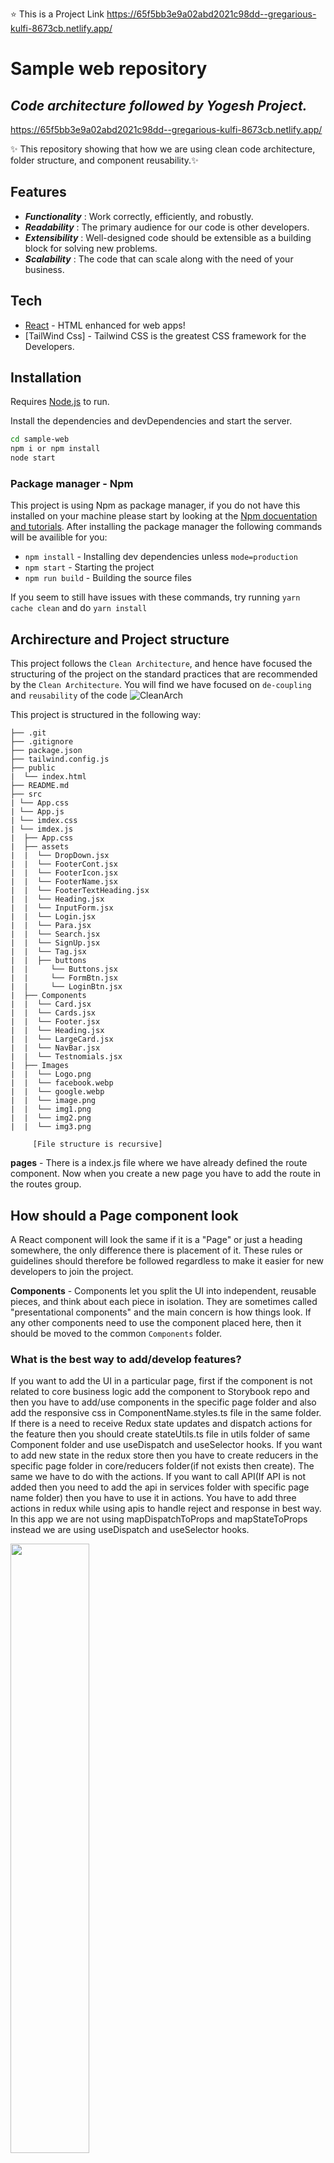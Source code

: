 
⭐️ This is a Project Link
https://65f5bb3e9a02abd2021c98dd--gregarious-kulfi-8673cb.netlify.app/


# Sample web repository
## _Code architecture followed by Yogesh Project._

https://65f5bb3e9a02abd2021c98dd--gregarious-kulfi-8673cb.netlify.app/

 ✨ This repository showing that how we are using clean code architecture, folder structure, and component reusability.✨

## Features

- _**Functionality**_  : Work correctly, efficiently, and robustly.
- _**Readability**_    : The primary audience for our code is other developers.
-  _**Extensibility**_ : Well-designed code should be extensible as a building                           block for solving new problems.
- _**Scalability**_    : The code that can scale along with the need of your                            business.

## Tech

- [React](https://reactjs.org/) - HTML enhanced for web apps!
- [TailWind Css] - Tailwind CSS is the greatest CSS framework for the Developers.


## Installation

Requires [Node.js](https://nodejs.org/)  to run.

Install the dependencies and devDependencies and start the server.

```sh
cd sample-web
npm i or npm install
node start
```

### Package manager - Npm
This project is using Npm as package manager, if you do not have this installed on your machine please start by looking at the [Npm docuentation and tutorials]([https://classic.yarnpkg.com/en/docs](https://docs.npmjs.com/)). After installing the package manager the following commands will be availible for you:
- `npm install` - Installing dev dependencies unless `mode=production`
- `npm start` - Starting the project
- `npm run build` - Building the source files

If you seem to still have issues with these commands, try running `yarn cache clean` and do `yarn install`



## Archirecture and Project structure

This project follows the `Clean Architecture`, and hence have focused the structuring of the project on the standard practices that are recommended by the `Clean Architecture`. You will find we have focused on `de-coupling` and `reusability` of the code
![CleanArch](https://user-images.githubusercontent.com/21957552/192456113-52745765-e880-4574-ab40-9b1c3c97d6bb.png)


This project is structured in the following way:

```
├── .git
├── .gitignore
├── package.json
├── tailwind.config.js
├── public
|  └── index.html
├── README.md
├── src
| └── App.css
| └── App.js
| └── imdex.css
| └── imdex.js
|  ├── App.css
|  ├── assets
|  |  └── DropDown.jsx
|  |  └── FooterCont.jsx
|  |  └── FooterIcon.jsx
|  |  └── FooterName.jsx
|  |  └── FooterTextHeading.jsx
|  |  └── Heading.jsx
|  |  └── InputForm.jsx
|  |  └── Login.jsx
|  |  └── Para.jsx
|  |  └── Search.jsx
|  |  └── SignUp.jsx
|  |  └── Tag.jsx
|  |  ├── buttons
|  |     └── Buttons.jsx
|  |     └── FormBtn.jsx
|  |     └── LoginBtn.jsx
|  ├── Components
|  |  └── Card.jsx
|  |  └── Cards.jsx
|  |  └── Footer.jsx
|  |  └── Heading.jsx
|  |  └── LargeCard.jsx
|  |  └── NavBar.jsx
|  |  └── Testnomials.jsx
|  ├── Images
|  |  └── Logo.png
|  |  └── facebook.webp
|  |  └── google.webp
|  |  └── image.png
|  |  └── img1.png
|  |  └── img2.png
|  |  └── img3.png

     [File structure is recursive]
```

**pages** - There is a index.js file where we have already defined the route component. Now when you create a new page you have to add the route in the routes group. 

## How should a Page component look
A React component will look the same if it is a "Page" or just a heading somewhere, the only difference there is placement of it. These rules or guidelines should therefore be followed regardless to make it easier for new developers to join the project. 


**Components** - Components let you split the UI into independent, reusable pieces, and think about each piece in isolation. They are sometimes called "presentational components" and the main concern is how things look. If any other components need to use the component placed here, then it should be moved to the common `Components` folder.

### What is the best way to add/develop features?
If you want to add the UI in a particular page, first if the component is not related to core business logic add the component to Storybook repo and then you have to add/use components in the specific page folder and also add the responsive css in ComponentName.styles.ts file in the same folder. If there is a need to receive Redux state updates and dispatch actions for the feature then you should create stateUtils.ts file in utils folder of same Component folder and use useDispatch and useSelector hooks.
If you want to add new state in the redux store then you have to create reducers in the specific page folder in core/reducers folder(if not exists then create). The same we have to do with the actions.
If you want to call API(If API is not added then you need to add the api in services folder with specific page name folder) then you have to use it in actions.
You have to add three actions in redux while using apis to handle reject and response in best way.
In this app we are not using mapDispatchToProps and mapStateToProps instead we are using useDispatch and useSelector hooks.


<img src="https://user-images.githubusercontent.com/21957552/192454831-321cd250-585c-4dc5-a902-ba19a905fd74.png" width="50%">

## License

** Personal Project **
